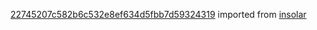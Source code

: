 [22745207c582b6c532e8ef634d5fbb7d59324319](https://github.com/insolar/insolar/commit/22745207c582b6c532e8ef634d5fbb7d59324319) imported from [insolar](https://github.com/insolar/insolar)
